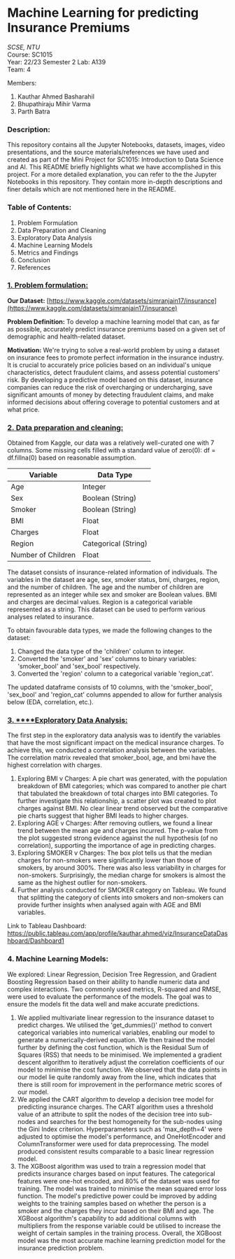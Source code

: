 # Machine Learning for predicting Insurance Premiums

*SCSE, NTU*  
Course: SC1015  
Year: 22/23 Semester 2
Lab: A139  
Team: 4 

Members: 

1) Kauthar Ahmed Basharahil
2) Bhupathiraju Mihir Varma 
3) Parth Batra

### Description:
This repository contains all the Jupyter Notebooks, datasets, images, video presentations, and the source materials/references we have used and created as part of the Mini Project for SC1015: Introduction to Data Science and AI.
This README briefly highlights what we have accomplished in this project. For a more detailed explanation, you can refer to the the Jupyter Notebooks in this repository. They contain more in-depth descriptions and finer details which are not mentioned here in the README.

### Table of Contents:
1. Problem Formulation
2. Data Preparation and Cleaning
3. Exploratory Data Analysis
4. Machine Learning Models
5. Metrics and Findings
6. Conclusion
7. References

### [1. Problem formulation:](https://github.com/Kautharr/Insurance_ML/blob/main/Part_2_DataCleaning.ipynb)

**Our Dataset:** [https://www.kaggle.com/datasets/simranjain17/insurance](https://www.kaggle.com/datasets/simranjain17/insurance)

**Problem Definition:** To develop a machine learning model that can, as far as possible, accurately predict insurance premiums based on a given set of demographic and health-related dataset.

**Motivation:** We're trying to solve a real-world problem by using a dataset on insurance fees to promote perfect information in the insurance industry. It is crucial to accurately price policies based on an individual's unique characteristics, detect fraudulent claims, and assess potential customers' risk. By developing a predictive model based on this dataset, insurance companies can reduce the risk of overcharging or undercharging, save significant amounts of money by detecting fraudulent claims, and make informed decisions about offering coverage to potential customers and at what price.


### [2. Data preparation and cleaning:](https://github.com/Kautharr/Insurance_ML/blob/main/Part_2_DataCleaning.ipynb)
Obtained from Kaggle, our data was a relatively well-curated one with 7 columns. Some missing cells filled with a standard value of zero(0): df = df.fillna(0) based on reasonable assumption.  

| Variable | Data Type |
|---|---|
| Age | Integer |
| Sex | Boolean (String) |
| Smoker | Boolean (String) |
| BMI | Float |
| Charges | Float |
| Region | Categorical (String) |
| Number of Children | Float |

The dataset consists of insurance-related information of individuals. The variables in the dataset are age, sex, smoker status, bmi, charges, region, and the number of children. The age and the number of children are represented as an integer while sex and smoker are Boolean values. BMI and charges are decimal values. Region is a categorical variable represented as a string. This dataset can be used to perform various analyses related to insurance.

To obtain favourable data types, we made the following changes to the dataset:
1. Changed the data type of the 'children' column to integer.
2. Converted the 'smoker' and 'sex' columns to binary variables: 'smoker_bool' and 'sex_bool' respectively.
4. Converted the 'region' column to a categorical variable 'region_cat'.  

The updated dataframe consists of 10 columns, with the 'smoker_bool', 'sex_bool' and 'region_cat' columns appended to allow for further analysis below (EDA, correlation, etc.). 


### [3. ****Exploratory Data Analysis:](https://github.com/Kautharr/Insurance_ML/blob/main/Part_3_EDA.ipynb)
The first step in the exploratory data analysis was to identify the variables that have the most significant impact on the medical insurance charges. To achieve this, we conducted a correlation analysis between the variables. The correlation matrix revealed that smoker_bool, age, and bmi have the highest correlation with charges.
1. Exploring BMI v Charges: A pie chart was generated, with the population breakdown of BMI categories; which was compared to another pie chart that tabulated the breakdown of total charges into BMI categories. To further investigate this relationship, a scatter plot was created to plot charges against BMI. No clear linear trend observed but the comparative pie charts suggest that higher BMI leads to higher charges.
2. Exploring AGE v Charges: After removing outliers, we found a linear trend between the mean age and charges incurred. The p-value from the plot suggested strong evidence against the null hypothesis (of no correlation), supporting the importance of age in predicting charges.
3. Exploring SMOKER v Charges: The box plot tells us that the median charges for non-smokers were significantly lower than those of smokers, by around 300%. There was also less variability in charges for non-smokers. Surprisingly, the median charge for smokers is almost the same as the highest outlier for non-smokers.
4. Further analysis conducted for SMOKER category  on Tableau. We found that splitting the category of clients into smokers and non-smokers can provide further insights when analysed again with AGE and BMI variables.  

Link to Tableau Dashboard: https://public.tableau.com/app/profile/kauthar.ahmed/viz/InsuranceDataDashboard/Dashboard1


### 4. Machine Learning Models:
We explored: Linear Regression, Decision Tree Regression, and Gradient Boosting Regression based on their ability to handle numeric data and complex interactions. Two commonly used metrics, R-squared and RMSE, were used to evaluate the performance of the models. The goal was to ensure the models fit the data well and make accurate predictions.

1. We applied multivariate linear regression to the insurance dataset to predict charges. We utilised the 'get_dummies()' method to convert categorical variables into numerical variables, enabling our model to generate a numerically-derived equation. We then trained the model further by defining the cost function, which is the Residual Sum of Squares (RSS) that needs to be minimised. We implemented a gradient descent algorithm to iteratively adjust the correlation coefficients of our model to minimise the cost function. We observed that the data points in our model lie quite randomly away from the line, which indicates that there is still room for improvement in the performance metric scores of our model.
2. We applied the CART algorithm to develop a decision tree model for predicting insurance charges. The CART algorithm uses a threshold value of an attribute to split the nodes of the decision tree into sub-nodes and searches for the best homogeneity for the sub-nodes using the Gini Index criterion. Hyperparameters such as 'max_depth=4' were adjusted to optimise the model's performance, and OneHotEncoder and ColumnTransformer were used for data preprocessing. The model produced consistent results comparable to a basic linear regression model.
3. The XGBoost algorithm was used to train a regression model that predicts insurance charges based on input features. The categorical features were one-hot encoded, and 80% of the dataset was used for training. The model was trained to minimise the mean squared error loss function. The model's predictive power could be improved by adding weights to the training samples based on whether the person is a smoker and the charges they incur based on their BMI and age. The XGBoost algorithm's capability to add additional columns with multipliers from the response variable could be utilised to increase the weight of certain samples in the training process. Overall, the XGBoost model was the most accurate machine learning prediction model for the insurance prediction problem.
